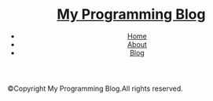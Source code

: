 <!doctype html>
<html>
<head>
<meta charaset = "UTF-8">
<title>About | My Programming Blog</title>
</head>
<body>
<div class="wrapper">
  <!-- ヘッダー -->
  <header class="header">
    <h1 class="logo"><a href="index.html">My Programming Blog</a></h1>
          <nav class="nav">
            <ul>
                  <li><a href="index.html">Home</a></li>
                  <li><a href="about.md">About</a></li>
                  <li><a href="blog.md">Blog</a></li>
            </ul>
          </nav>
  </header>
  <! -- ヘッダー　ここまで　-->
  <!-- メイン -->

  <main>
  
  </main>
  </main>
  <footer class="footer">
    <p>&copy;Copyright My Programming Blog.All rights reserved.</p>
  </footer>
  <!-- フッター ここまで -->
</div>
</body>
</html>
